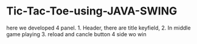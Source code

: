 # Tic-Tac-Toe-using-JAVA-SWING
here we developed 4 panel. 1. Header, there are title keyfield, 2. In middle game playing 3. reload and cancle button 4 side wo win 
